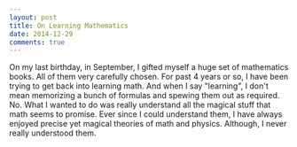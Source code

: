 ```yaml
---
layout: post
title: On Learning Mathematics
date: 2014-12-29
comments: true
---
```


On my last birthday, in September, I gifted myself a huge set of mathematics
books. All of them very carefully chosen. For past 4 years or so, I have been trying to get back into
learning math. And when I say "learning",
I don't mean memorizing a bunch of formulas and spewing them out as
required. No. What I wanted to do was really understand all the
magical stuff that math seems to promise. Ever since I could
understand them, I have always enjoyed precise yet magical theories of
math and physics. Although, I never really understood them.

